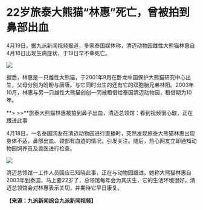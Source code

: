 # 22岁旅泰大熊猫“林惠”死亡，曾被拍到鼻部出血

4月19日，据九派新闻视频报道，多家泰国媒体称，清迈动物园雌性大熊猫林惠自4月18日出现生病症状，于19日早不幸死亡。

![](https://inews.gtimg.com/om_bt/O-E__PUZvO5H8kUXpfIg5ihqgkO12UbUT06kCyUOs9vKwAA/1000)

据悉，林惠是一只雌性大熊猫，于2001年9月在卧龙中国保护大熊猫研究中心出生，父母分别为盼盼与唐唐。与它同时出生的还有它的双胞胎兄弟林阳。2003年10月，林惠与另一只雄性大熊猫创创一同被租借给泰国清迈动物园，租借期为10年。

**> >>**旅泰大熊猫林惠被拍到鼻子出血，清迈总领馆：看到视频很心酸，正在跟进此事

4月18日，一名泰国网友在清迈动物园进行直播时，突然发现旅泰大熊猫林惠出现身体不适，鼻部出血、颈部有血迹的情况，引发关注。随后，热心网友立即通知动物园饲养员及兽医进行检查。

![](https://inews.gtimg.com/om_bt/OGjgfPAdYn30WmuaCTHirK1-kVoHmnzx0olW0tVFRNgoEAA/1000)

清迈总领馆一工作人员回应已知晓此事，正在与动物园跟进。她称大熊猫林惠自2003年到泰国，马上要22岁了，总领馆每年会为其庆生，它的生活环境很好。清迈总领馆会对林惠表示关切，并期待它早日康复。

**【来源：九派新闻综合九派新闻视频】**

